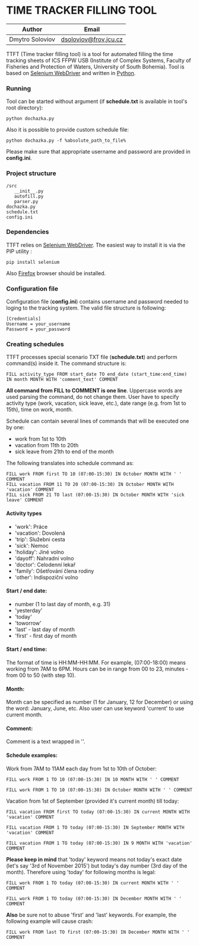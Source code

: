 # TIME TRACKER FILLING TOOL

| Author | Email |
| --- | --- |
| Dmytro Soloviov | [dsoloviov@frov.jcu.cz](dsoloviov@frov.jcu.cz) |

TTFT (Time tracker filling tool) is a tool for automated filling the time tracking sheets of ICS FFPW USB (Institute of Complex Systems, Faculty of Fisheries and Protection of Waters, University of South Bohemia). Tool is based on [Selenium WebDriver](http://www.seleniumhq.org/) and written in [Python](https://www.python.org/).

### Running

Tool can be started without argument (if __schedule.txt__ is available in tool's root directory):

```
python dochazka.py
```

Also it is possible to provide custom schedule file:

```
python dochazka.py -f %absolute_path_to_file%
```

Please make sure that appropriate username and password are provided in __config.ini__.

### Project structure

```
/src
   __init__.py
   autofill.py
   parser.py
dochazka.py
schedule.txt
config.ini
```

### Dependencies

TTFT relies on [Selenium WebDriver](http://www.seleniumhq.org/). The easiest way to install it is via the PIP utility :

```
pip install selenium
```

Also [Firefox](https://www.mozilla.org/en-US/firefox/new/) browser should be installed.

### Configuration file

Configuration file (__config.ini__) contains username and password needed to loging to the tracking system. The valid file structure is following:

```
[Credentials]
Username = your_username
Password = your_password
```

### Creating schedules

TTFT processes special scenario TXT file (__schedule.txt__) and perform command(s) inside it. The command structure is:

```
FILL activity_type FROM start_date TO end_date (start_time:end_time)
IN month MONTH WITH 'comment_text' COMMENT
```

__All command from FILL to COMMENT is one line__. Uppercase words are used parsing the command, do not change them. User have to specify activity type (work, vacation, sick leave, etc.), date range (e.g. from 1st to 15th), time on work, month.

Schedule can contain several lines of commands that will be executed one by one:

- work from 1st to 10th
- vacation from 11th to 20th
- sick leave from 21th to end of the month

The following translates into schedule command as:

```
FILL work FROM first TO 10 (07:00-15:30) IN October MONTH WITH ' ' COMMENT
FILL vacation FROM 11 TO 20 (07:00-15:30) IN October MONTH WITH 'vacation' COMMENT
FILL sick FROM 21 TO last (07:00-15:30) IN October MONTH WITH 'sick leave' COMMENT
```

#### Activity types

- 'work': Práce
- 'vacation': Dovolená
- 'trip': Služebni cesta
- 'sick': Nemoc
- 'holiday': Jiné volno
- 'dayoff': Nahradní volno
- 'doctor': Celodenní lekař
- 'family': Ošetřování člena rodiny
- 'other': Indispoziční volno

#### Start / end date:

- number (1 to last day of month, e.g. 31)
- 'yesterday'
- 'today'
- 'toworrow'
- 'last' - last day of month
- 'first' - first day of month

#### Start / end time:

The format of time is HH:MM-HH:MM. For example, (07:00-18:00) means working from 7AM to 6PM. Hours can be in range from 00 to 23, minutes - from 00 to 50 (with step 10).

#### Month:

Month can be specified as number (1 for January, 12 for December) or using the word: January, June, etc. Also user can use keyword 'current' to use current month.

#### Comment:

Comment is a text wrapped in ''.

#### Schedule examples:

Work from 7AM to 11AM each day from 1st to 10th of October:

```
FILL work FROM 1 TO 10 (07:00-15:30) IN 10 MONTH WITH ' ' COMMENT
```
```
FILL work FROM 1 TO 10 (07:00-15:30) IN October MONTH WITH ' ' COMMENT
```

Vacation from 1st of September (provided it's current month) till today:

```
FILL vacation FROM first TO today (07:00-15:30) IN current MONTH WITH 'vacation' COMMENT
```
```
FILL vacation FROM 1 TO today (07:00-15:30) IN September MONTH WITH 'vacation' COMMENT
```
```
FILL vacation FROM 1 TO today (07:00-15:30) IN 9 MONTH WITH 'vacation' COMMENT
```

__Please keep in mind__ that 'today' keyword means not today's exact date (let's say '3rd of November 2015') but today's day number (3rd day of the month). Therefore using 'today' for following months is legal:

```
FILL work FROM 1 TO today (07:00-15:30) IN current MONTH WITH ' ' COMMENT
```
```
FILL work FROM 1 TO today (07:00-15:30) IN December MONTH WITH ' ' COMMENT
```

__Also__ be sure not to abuse 'first' and 'last' keywords. For example, the following example will cause crash:

```
FILL work FROM last TO first (07:00-15:30) IN December MONTH WITH ' ' COMMENT
```